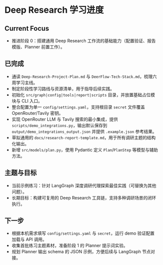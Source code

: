 # Deep Research 学习进度

## Current Focus
- 推进阶段 0：搭建通用 Deep Research 工作流的基础能力（配置验证、报告模版、Planner 前置工作）。

## 已完成
- 通读 `Deep-Research-Project-Plan.md` 与 `DeerFlow-Tech-Stack.md`，梳理六周学习主线。
- 制定阶段性学习路线与资源清单，用于指导后续实践。
- 初始化 `src/graph|config|tools|report|scripts` 目录，并放置基础占位模块与 CLI 入口。
- 整合配置为单一 `config/settings.yaml`，支持根目录 `secret` 文件覆盖 OpenRouter/Tavily 密钥。
- 实现 OpenRouter LLM 与 Tavily 搜索的最小集成，提供 `scripts/demo_integrations.py`，输出默认保存到 `output/demo_integrations_output.json` 并提供 `.example.json` 参考结果。
- 草拟通用的 `docs/research-report-template.md`，用于所有调研主题的结构化输出。
- 新增 `src/models/plan.py`，使用 Pydantic 定义 `Plan`/`PlanStep` 等模型与辅助方法。

## 主题与目标
- 当前示例练习：针对 LangGraph 深度调研代理探索最佳实践（可替换为其他问题）。
- 长期目标：构建可复用的 Deep Research 工具链，支持多种调研场景的闭环执行。

## 下一步
- 根据本机需求填写 `config/settings.yaml` 与 `secret`，运行 demo 验证配置加载与 API 调用。
- 收集首批练习主题素材，准备阶段 1 的 Planner 提示词实验。
- 规划 Planner 输出 schema 的 JSON 示例，方便后续与 LangGraph 节点对接。
